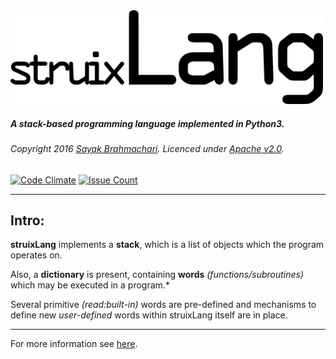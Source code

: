 <!--
# struixLang
-->

<img src="https://github.com/sayak-brm/struixLang/blob/master/docs/logo/struixLANG.PNG?raw=true" alt="struixLang" height="150"/>

##### A stack-based programming language implemented in Python3.

###### Copyright 2016 [Sayak Brahmachari](https://sayak-brm.github.io/). Licenced under [Apache v2.0](https://opensource.org/licenses/Apache-2.0). 

[![Code Climate](https://codeclimate.com/github/sayak-brm/struixLang/badges/gpa.svg)](https://codeclimate.com/github/sayak-brm/struixLang) [![Issue Count](https://codeclimate.com/github/sayak-brm/struixLang/badges/issue_count.svg)](https://codeclimate.com/github/sayak-brm/struixLang)

----

## Intro:

**struixLang** implements a **stack**, which is a list of objects which the program operates on.

Also, a **dictionary** is present, containing **words** *(functions/subroutines)* which may be executed in a program.*

Several primitive *(read:built-in)* words are pre-defined and mechanisms to define new *user-defined* words within struixLang itself are in place.

----

For more information see [here](https://sayak-brm.github.io/struixLang/docs/).
